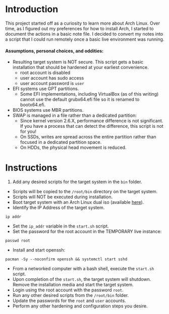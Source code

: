 # Introduction
This project started off as a curiosity to learn more about Arch Linux. Over
time, as I figured out my preferences for how to install Arch, I started to
document the actions in a basic note file. I decided to convert my notes into a
script that I could run remotely once a basic live environment was running.

#### Assumptions, personal choices, and oddities:
 - Resulting target system is NOT secure. This script gets a basic installation
   that should be hardened at your earliest convenience.
   - root account is disabled
   - user account has sudo access
   - user account password is `user`
 - EFI systems use GPT partitions.
   - Some EFI implementations, including VirtualBox (as of this writing) cannot
     use the default grubx64.efi file so it is renamed to bootx64.efi.
 - BIOS systems use MBR partitions.
 - SWAP is managed in a file rather than a dedicated partition:
   - Since kernel version 2.6.X, performance difference is not significant.
     If you have a process that can detect the difference, this script
     is not for you!
   - On SSDs, writes are spread across the entire partition rather than
     focused in a dedicated partition space.
   - On HDDs, the physical head movement is reduced.


# Instructions
1. Add any desired scripts for the target system in the `bin` folder.
  - Scripts will be copied to the `/root/bin` directory on the target system.
  - Scripts will NOT be executed during installation.
- Boot target system with an Arch Linux dual iso (available [here](http://mirror.rackspace.com/archlinux/iso/latest/)).
- Identify the IP Address of the target system.
```shell
ip addr
```
- Set the `ip_addr` variable in the `start.sh` script.
- Set the password for the root account in the TEMPORARY live instance:
```shell
passwd root
```
- Install and start openssh:
```shell
pacman -Sy --noconfirm openssh && systemctl start sshd
```
- From a networked computer with a bash shell, execute the `start.sh` script.
- Upon completion of the `start.sh`, the target system will shutdown. Remove
  the installation media and start the target system.
- Login using the root account with the password `root`.
- Run any other desired scripts from the `/root/bin` folder.
- Update the passwords for the `root` and `user` accounts.
- Perform any other hardening and configuration steps you desire.

